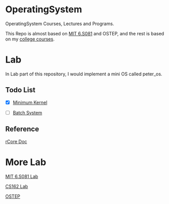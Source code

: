 # OperatingSystem

OperatingSystem Courses, Lectures and Programs.

This Repo is almost based on [MIT 6.S081](https://pdos.csail.mit.edu/6.828/2021/schedule.html) and OSTEP, and the rest is based on my [college courses](https://github.com/PeterWrighten/OU_Assignment/blob/main/B2/%E3%82%B7%E3%82%B9%E3%83%86%E3%83%A0%E3%83%97%E3%83%AD%E3%82%B0%E3%83%A9%E3%83%A0/README.md).

# Lab

In Lab part of this repository, I would implement a mini OS called peter_os.

## Todo List

- [x] [Minimum Kernel](https://github.com/PeterWrighten/OperatingSystem/tree/main/rcore-peter-os)
- [ ] [Batch System](https://github.com/PeterWrighten/OperatingSystem/tree/chap2/peter_batch_os)


## Reference

[rCore Doc](https://rcore-os.github.io/rCore-Tutorial-Book-v3/chapter0/index.html)

# More Lab

[MIT 6.S081 Lab](https://github.com/PeterWrighten/MIT_6.S081_Lab)

[CS162 Lab](https://github.com/PeterWrighten/CS162)

[OSTEP](https://github.com/PeterWrighten/ostep-homework)





